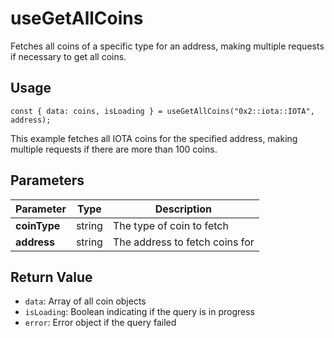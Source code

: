 # useGetAllCoins

Fetches all coins of a specific type for an address, making multiple requests if necessary to get all coins.

## Usage
```tsx
const { data: coins, isLoading } = useGetAllCoins("0x2::iota::IOTA", address);
```

This example fetches all IOTA coins for the specified address, making multiple requests if there are more than 100 coins.

## Parameters
| Parameter | Type | Description |
|-----------|------|-------------|
| **coinType** | string | The type of coin to fetch |
| **address** | string | The address to fetch coins for |

## Return Value
* `data`: Array of all coin objects
* `isLoading`: Boolean indicating if the query is in progress
* `error`: Error object if the query failed